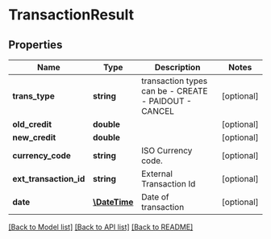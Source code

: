 # TransactionResult

## Properties
Name | Type | Description | Notes
------------ | ------------- | ------------- | -------------
**trans_type** | **string** | transaction types can be     - CREATE   - PAIDOUT   - CANCEL | [optional] 
**old_credit** | **double** |  | [optional] 
**new_credit** | **double** |  | [optional] 
**currency_code** | **string** | ISO Currency code. | [optional] 
**ext_transaction_id** | **string** | External Transaction Id | [optional] 
**date** | [**\DateTime**](\DateTime.md) | Date of transaction | [optional] 

[[Back to Model list]](../README.md#documentation-for-models) [[Back to API list]](../README.md#documentation-for-api-endpoints) [[Back to README]](../README.md)


